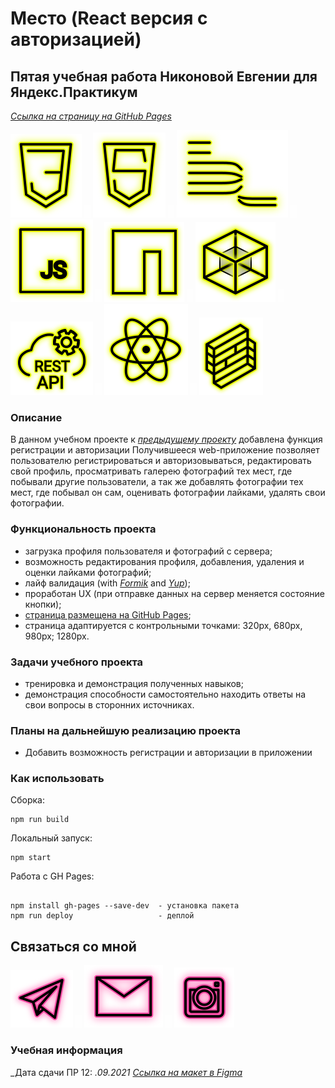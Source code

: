 # Место (React версия с авторизацией)
  
## Пятая учебная работа Никоновой Евгении для Яндекс.Практикум  
_[Ссылка на страницу на GitHub Pages](https://beagle-elgaeb.github.io/mesto-react-auth/)_  
  
<p>
  <a href="https://developer.mozilla.org/ru/docs/Web/CSS"><img src="readme/icon-css3.svg" alt="CSS3"></a>  
  <img src="readme/icon-whitespace-5px.svg"/>
  <a href="https://developer.mozilla.org/ru/docs/Glossary/HTML5"><img src="readme/icon-html5.svg" alt="HTML5"></a>  
  <img src="readme/icon-whitespace-5px.svg"/>
  <a href="https://ru.bem.info/"><img src="readme/icon-bem.svg" alt="БЭМ"></a>
  <img src="readme/icon-whitespace-5px.svg"/>
  <a href="https://developer.mozilla.org/ru/docs/Web/JavaScript"><img src="readme/icon-js.svg" alt="JS"></a>
  <img src="readme/icon-whitespace-5px.svg"/>
  <a href="https://npmjs.com/"><img src="readme/icon-npm.svg" alt="NPM"></a>
  <img src="readme/icon-whitespace-5px.svg"/>
  <a href="https://webpack.js.org/"><img src="readme/icon-webpack.svg" alt="WebPack"></a>
  <img src="readme/icon-whitespace-5px.svg"/>
  <a href="https://ru.wikipedia.org/wiki/REST"><img src="readme/icon-api.svg" alt="REST API"></a>
  <img src="readme/icon-whitespace-5px.svg"/>
  <a href="https://ru.reactjs.org/"><img src="readme/icon-react.svg" alt="React"></a>
  <img src="readme/icon-whitespace-5px.svg"/>
  <a href="https://formik.org/"><img src="readme/icon-formik.svg" alt="Formik"></a>
</p>
  
### Описание  
В данном учебном проекте к _[предыдущему проекту](https://github.com/beagle-elgaeb/mesto-react)_ добавлена функция регистрации и авторизации 
Получившееся web-приложение позволяет пользователю регистрироваться и авторизовываться, редактировать свой профиль, просматривать галерею фотографий тех мест, где побывали другие пользователи, а так же добавлять фотографии тех мест, где побывал он сам, оценивать фотографии лайками, удалять свои фотографии.  
  
### Функциональность проекта  
* загрузка профиля пользователя и фотографий с сервера;  
* возможность редактирования профиля, добавления, удаления и оценки лайками фотографий;  
* лайф валидация (with _[Formik](https://formik.org/)_ and _[Yup](https://github.com/jquense/yup)_);  
* проработан UX (при отправке данных на сервер меняется состояние кнопки);  
* [страница размещена на GitHub Pages](https://beagle-elgaeb.github.io/mesto-react-auth/);  
* страница адаптируется с контрольными точками: 320px, 680px, 980px; 1280px.  
  
### Задачи учебного проекта  
* тренировка и демонстрация полученных навыков;  
* демонстрация способности самостоятельно находить ответы на свои вопросы в сторонних источниках.  
  
### Планы на дальнейшую реализацию проекта  
* Добавить возможность регистрации и авторизации в приложении  

### Как использовать
Сборка:  
<pre><code>npm run build</pre></code>  
Локальный запуск:  
<pre><code>npm start</pre></code>  
Работа с GH Pages:  
<pre><code>
npm install gh-pages --save-dev  - установка пакета
npm run deploy                   - деплой
</pre></code>  
  
## Связаться со мной  
<p>
  <a href="https://t.me/evgevgevge"><img src="readme/icon-tg.svg" alt="Telegram"></a>
    <img src="readme/icon-whitespace-5px.svg"/>
  <a href="mailto:beagle-elgaeb@ya.ru"><img src="readme/icon-mail.svg" alt="Mail"></a>
    <img src="readme/icon-whitespace-5px.svg"/>
  <a href="https://www.instagram.com/evg._.su/"><img src="readme/icon-inst.svg" alt="Instagram"></a>
</p>
  
### Учебная информация
_Дата сдачи ПР 12: __.09.2021_ [Ссылка на макет в Figma](https://www.figma.com/file/5H3gsn5lIGPwzBPby9jAOo/JavaScript.-Sprint-12)_  
